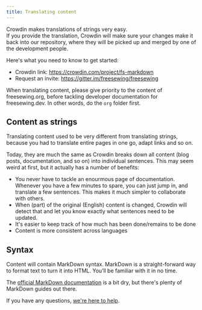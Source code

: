 ```yaml
---
title: Translating content
---
```


Crowdin makes translations of strings very easy.   
If you provide the translation, Crowdin will make sure your changes make it back
into our repository, where they will be picked up and merged by one of the development people.

Here's what you need to know to get started:

 - Crowdin link: https://crowdin.com/project/fs-markdown
 - Request an invite: https://gitter.im/freesewing/freesewing

<Tip>

When translating content, please give priority to the content of freesewing.org, 
before tackling developer documentation for freesewing.dev.
In other words, do the `org` folder first.

</Tip>

## Content as strings

Translating content used to be very different from translating strings, because you
had to translate entire pages in one go, adapt links and so on.

Today, they are much the same as 
Crowdin breaks down all content (blog posts, documentation, and so on) into 
individual sentences. This may seem weird at first, but it actually has
a number of benefits:

 - You never have to tackle an enourmous page of documentation. Whenever you have a few
 minutes to spare, you can just jump in, and translate a few sentences. This makes it much
 simpler to collaborate with others.
 - When (part) of the original (English) content is changed, Crowdin will detect that and let you know exactly what sentences need to be updated.
 - It's easier to keep track of how much has been done/remains to be done
 - Content is more consistent across languages

## Syntax

Content will contain MarkDown syntax. MarkDown is a straight-forward way to format text 
to turn it into HTML. You’ll be familiar with it in no time.

The [official MarkDown documentation](https://daringfireball.net/projects/markdown/syntax) is a bit dry, but there's plenty of MarkDown guides out there.  

If you have any questions, [we're here to help](https://gitter.im/freesewing/translation).
